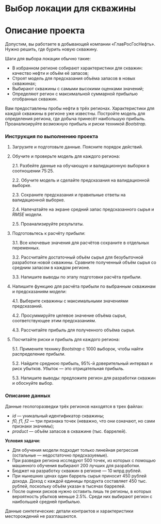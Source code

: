 
# Выбор локации для скважины

# Описание проекта

Допустим, вы работаете в добывающей компании «ГлавРосГосНефть». Нужно решить, где бурить новую скважину.

Шаги для выбора локации обычно такие:

-   В избранном регионе собирают характеристики для скважин: качество нефти и объём её запасов;
-   Строят модель для предсказания объёма запасов в новых скважинах;
-   Выбирают скважины с самыми высокими оценками значений;
-   Определяют регион с максимальной суммарной прибылью отобранных скважин.

Вам предоставлены пробы нефти в трёх регионах. Характеристики для каждой скважины в регионе уже известны. Постройте модель для определения региона, где добыча принесёт наибольшую прибыль. Проанализируйте возможную прибыль и риски техникой _Bootstrap._

### Инструкция по выполнению проекта

1.  Загрузите и подготовьте данные. Поясните порядок действий.
2.  Обучите и проверьте модель для каждого региона:
    
    2.1. Разбейте данные на обучающую и валидационную выборки в соотношении 75:25.
    
    2.2. Обучите модель и сделайте предсказания на валидационной выборке.
    
    2.3. Сохраните предсказания и правильные ответы на валидационной выборке.
    
    2.4. Напечатайте на экране средний запас предсказанного сырья и _RMSE_ модели.
    
    2.5. Проанализируйте результаты.
    
3.  Подготовьтесь к расчёту прибыли:
    
    3.1. Все ключевые значения для расчётов сохраните в отдельных переменных.
    
    3.2. Рассчитайте достаточный объём сырья для безубыточной разработки новой скважины. Сравните полученный объём сырья со средним запасом в каждом регионе.
    
    3.3. Напишите выводы по этапу подготовки расчёта прибыли.
    
4.  Напишите функцию для расчёта прибыли по выбранным скважинам и предсказаниям модели:
    
    4.1. Выберите скважины с максимальными значениями предсказаний.
    
    4.2. Просуммируйте целевое значение объёма сырья, соответствующее этим предсказаниям.
    
    4.3. Рассчитайте прибыль для полученного объёма сырья.
    
5.  Посчитайте риски и прибыль для каждого региона:
    
    5.1. Примените технику _Bootstrap_ с 1000 выборок, чтобы найти распределение прибыли.
    
    5.2. Найдите среднюю прибыль, 95%-й доверительный интервал и риск убытков. Убыток — это отрицательная прибыль.
    
    5.3. Напишите выводы: предложите регион для разработки скважин и обоснуйте выбор.
    

### Описание данных

Данные геологоразведки трёх регионов находятся в трех файлах: 

-   _id_ — уникальный идентификатор скважины;
-   _f0, f1, f2_ — три признака точек (неважно, что они означают, но сами признаки значимы);
-   _product_ — объём запасов в скважине (тыс. баррелей).

**Условия задачи:**

-   Для обучения модели подходит только линейная регрессия (остальные — недостаточно предсказуемые).
-   При разведке региона исследуют 500 точек, из которых с помощью машинного обучения выбирают 200 лучших для разработки.
-   Бюджет на разработку скважин в регионе — 10 млрд рублей.
-   При нынешних ценах один баррель сырья приносит 450 рублей дохода. Доход с каждой единицы продукта составляет 450 тыс. рублей, поскольку объём указан в тысячах баррелей.
-   После оценки рисков нужно оставить лишь те регионы, в которых вероятность убытков меньше 2.5%. Среди них выбирают регион с наибольшей средней прибылью.

Данные синтетические: детали контрактов и характеристики месторождений не разглашаются.


